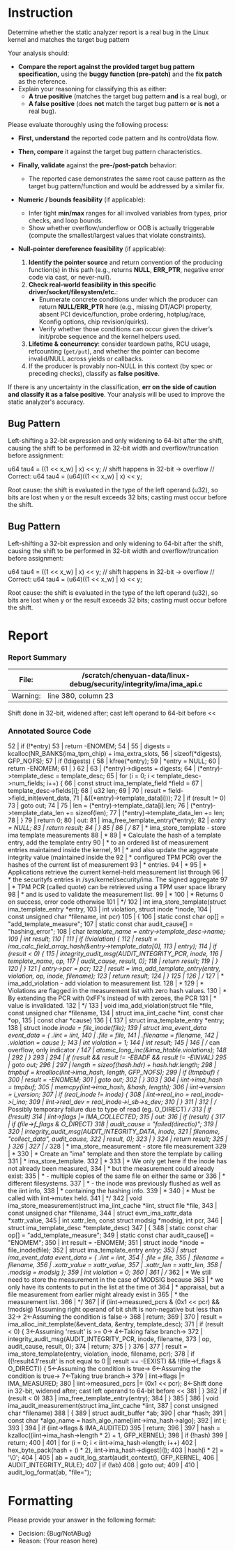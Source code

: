 # Instruction

Determine whether the static analyzer report is a real bug in the Linux kernel and matches the target bug pattern

Your analysis should:
- **Compare the report against the provided target bug pattern specification,** using the **buggy function (pre-patch)** and the **fix patch** as the reference.
- Explain your reasoning for classifying this as either:
  - **A true positive** (matches the target bug pattern **and** is a real bug), or
  - **A false positive** (does **not** match the target bug pattern **or** is **not** a real bug).

Please evaluate thoroughly using the following process:

- **First, understand** the reported code pattern and its control/data flow.
- **Then, compare** it against the target bug pattern characteristics.
- **Finally, validate** against the **pre-/post-patch** behavior:
  - The reported case demonstrates the same root cause pattern as the target bug pattern/function and would be addressed by a similar fix.

- **Numeric / bounds feasibility** (if applicable):
  - Infer tight **min/max** ranges for all involved variables from types, prior checks, and loop bounds.
  - Show whether overflow/underflow or OOB is actually triggerable (compute the smallest/largest values that violate constraints).

- **Null-pointer dereference feasibility** (if applicable):
  1. **Identify the pointer source** and return convention of the producing function(s) in this path (e.g., returns **NULL**, **ERR_PTR**, negative error code via cast, or never-null).
  2. **Check real-world feasibility in this specific driver/socket/filesystem/etc.**:
     - Enumerate concrete conditions under which the producer can return **NULL/ERR_PTR** here (e.g., missing DT/ACPI property, absent PCI device/function, probe ordering, hotplug/race, Kconfig options, chip revision/quirks).
     - Verify whether those conditions can occur given the driver’s init/probe sequence and the kernel helpers used.
  3. **Lifetime & concurrency**: consider teardown paths, RCU usage, refcounting (`get/put`), and whether the pointer can become invalid/NULL across yields or callbacks.
  4. If the producer is provably non-NULL in this context (by spec or preceding checks), classify as **false positive**.

If there is any uncertainty in the classification, **err on the side of caution and classify it as a false positive**. Your analysis will be used to improve the static analyzer's accuracy.

## Bug Pattern

Left-shifting a 32-bit expression and only widening to 64-bit after the shift, causing the shift to be performed in 32-bit width and overflow/truncation before assignment:

u64 tau4 = ((1 << x_w) | x) << y;   // shift happens in 32-bit -> overflow
// Correct:
u64 tau4 = (u64)((1 << x_w) | x) << y;

Root cause: the shift is evaluated in the type of the left operand (u32), so bits are lost when y or the result exceeds 32 bits; casting must occur before the shift.

## Bug Pattern

Left-shifting a 32-bit expression and only widening to 64-bit after the shift, causing the shift to be performed in 32-bit width and overflow/truncation before assignment:

u64 tau4 = ((1 << x_w) | x) << y;   // shift happens in 32-bit -> overflow
// Correct:
u64 tau4 = (u64)((1 << x_w) | x) << y;

Root cause: the shift is evaluated in the type of the left operand (u32), so bits are lost when y or the result exceeds 32 bits; casting must occur before the shift.

# Report

### Report Summary

File:| /scratch/chenyuan-data/linux-debug/security/integrity/ima/ima_api.c
---|---
Warning:| line 380, column 23
Shift done in 32-bit, widened after; cast left operand to 64-bit before <<

### Annotated Source Code


52    |  if (!*entry)
53    |  return -ENOMEM;
54    |
55    | 	digests = kcalloc(NR_BANKS(ima_tpm_chip) + ima_extra_slots,
56    |  sizeof(*digests), GFP_NOFS);
57    |  if (!digests) {
58    | 		kfree(*entry);
59    | 		*entry = NULL;
60    |  return -ENOMEM;
61    | 	}
62    |
63    | 	(*entry)->digests = digests;
64    | 	(*entry)->template_desc = template_desc;
65    |  for (i = 0; i < template_desc->num_fields; i++) {
66    |  const struct ima_template_field *field =
67    | 			template_desc->fields[i];
68    | 		u32 len;
69    |
70    | 		result = field->field_init(event_data,
71    | 					   &((*entry)->template_data[i]));
72    |  if (result != 0)
73    |  goto out;
74    |
75    | 		len = (*entry)->template_data[i].len;
76    | 		(*entry)->template_data_len += sizeof(len);
77    | 		(*entry)->template_data_len += len;
78    | 	}
79    |  return 0;
80    | out:
81    | 	ima_free_template_entry(*entry);
82    | 	*entry = NULL;
83    |  return result;
84    | }
85    |
86    | /*
87    |  * ima_store_template - store ima template measurements
88    |  *
89    |  * Calculate the hash of a template entry, add the template entry
90    |  * to an ordered list of measurement entries maintained inside the kernel,
91    |  * and also update the aggregate integrity value (maintained inside the
92    |  * configured TPM PCR) over the hashes of the current list of measurement
93    |  * entries.
94    |  *
95    |  * Applications retrieve the current kernel-held measurement list through
96    |  * the securityfs entries in /sys/kernel/security/ima. The signed aggregate
97    |  * TPM PCR (called quote) can be retrieved using a TPM user space library
98    |  * and is used to validate the measurement list.
99    |  *
100   |  * Returns 0 on success, error code otherwise
101   |  */
102   | int ima_store_template(struct ima_template_entry *entry,
103   |  int violation, struct inode *inode,
104   |  const unsigned char *filename, int pcr)
105   | {
106   |  static const char op[] = "add_template_measure";
107   |  static const char audit_cause[] = "hashing_error";
108   |  char *template_name = entry->template_desc->name;
109   |  int result;
110   |
111   |  if (!violation) {
112   | 		result = ima_calc_field_array_hash(&entry->template_data[0],
113   | 						   entry);
114   |  if (result < 0) {
115   | 			integrity_audit_msg(AUDIT_INTEGRITY_PCR, inode,
116   | 					    template_name, op,
117   | 					    audit_cause, result, 0);
118   |  return result;
119   | 		}
120   | 	}
121   | 	entry->pcr = pcr;
122   | 	result = ima_add_template_entry(entry, violation, op, inode, filename);
123   |  return result;
124   | }
125   |
126   | /*
127   |  * ima_add_violation - add violation to measurement list.
128   |  *
129   |  * Violations are flagged in the measurement list with zero hash values.
130   |  * By extending the PCR with 0xFF's instead of with zeroes, the PCR
131   |  * value is invalidated.
132   |  */
133   | void ima_add_violation(struct file *file, const unsigned char *filename,
134   |  struct ima_iint_cache *iint, const char *op,
135   |  const char *cause)
136   | {
137   |  struct ima_template_entry *entry;
138   |  struct inode *inode = file_inode(file);
139   |  struct ima_event_data event_data = { .iint = iint,
140   | 					     .file = file,
141   | 					     .filename = filename,
142   | 					     .violation = cause };
143   |  int violation = 1;
144   |  int result;
145   |
146   |  /* can overflow, only indicator */
147   | 	atomic_long_inc(&ima_htable.violations);
148   |
292   | 	}
293   |
294   |  if (result && result != -EBADF && result != -EINVAL)
295   |  goto out;
296   |
297   | 	length = sizeof(hash.hdr) + hash.hdr.length;
298   | 	tmpbuf = krealloc(iint->ima_hash, length, GFP_NOFS);
299   |  if (!tmpbuf) {
300   | 		result = -ENOMEM;
301   |  goto out;
302   | 	}
303   |
304   | 	iint->ima_hash = tmpbuf;
305   |  memcpy(iint->ima_hash, &hash, length);
306   | 	iint->version = i_version;
307   |  if (real_inode != inode) {
308   | 		iint->real_ino = real_inode->i_ino;
309   | 		iint->real_dev = real_inode->i_sb->s_dev;
310   | 	}
311   |
312   |  /* Possibly temporary failure due to type of read (eg. O_DIRECT) */
313   |  if (!result)
314   | 		iint->flags |= IMA_COLLECTED;
315   | out:
316   |  if (result) {
317   |  if (file->f_flags & O_DIRECT)
318   | 			audit_cause = "failed(directio)";
319   |
320   | 		integrity_audit_msg(AUDIT_INTEGRITY_DATA, inode,
321   | 				    filename, "collect_data", audit_cause,
322   | 				    result, 0);
323   | 	}
324   |  return result;
325   | }
326   |
327   | /*
328   |  * ima_store_measurement - store file measurement
329   |  *
330   |  * Create an "ima" template and then store the template by calling
331   |  * ima_store_template.
332   |  *
333   |  * We only get here if the inode has not already been measured,
334   |  * but the measurement could already exist:
335   |  *	- multiple copies of the same file on either the same or
336   |  *	  different filesystems.
337   |  *	- the inode was previously flushed as well as the iint info,
338   |  *	  containing the hashing info.
339   |  *
340   |  * Must be called with iint->mutex held.
341   |  */
342   | void ima_store_measurement(struct ima_iint_cache *iint, struct file *file,
343   |  const unsigned char *filename,
344   |  struct evm_ima_xattr_data *xattr_value,
345   |  int xattr_len, const struct modsig *modsig, int pcr,
346   |  struct ima_template_desc *template_desc)
347   | {
348   |  static const char op[] = "add_template_measure";
349   |  static const char audit_cause[] = "ENOMEM";
350   |  int result = -ENOMEM;
351   |  struct inode *inode = file_inode(file);
352   |  struct ima_template_entry *entry;
353   |  struct ima_event_data event_data = { .iint = iint,
354   | 					     .file = file,
355   | 					     .filename = filename,
356   | 					     .xattr_value = xattr_value,
357   | 					     .xattr_len = xattr_len,
358   | 					     .modsig = modsig };
359   |  int violation = 0;
360   |
361   |  /*
362   |  * We still need to store the measurement in the case of MODSIG because
363   |  * we only have its contents to put in the list at the time of
364   |  * appraisal, but a file measurement from earlier might already exist in
365   |  * the measurement list.
366   |  */
367   |  if (iint->measured_pcrs & (0x1 << pcr) && !modsig)
    1Assuming right operand of bit shift is non-negative but less than 32→
    2←Assuming the condition is false→
368   |  return;
369   |
370   |  result = ima_alloc_init_template(&event_data, &entry, template_desc);
371   |  if (result < 0) {
    3←Assuming 'result' is >= 0→
    4←Taking false branch→
372   | 		integrity_audit_msg(AUDIT_INTEGRITY_PCR, inode, filename,
373   | 				    op, audit_cause, result, 0);
374   |  return;
375   | 	}
376   |
377   |  result = ima_store_template(entry, violation, inode, filename, pcr);
378   |  if ((!result4.1'result' is not equal to 0 || result == -EEXIST) && !(file->f_flags & O_DIRECT)) {
    5←Assuming the condition is true→
    6←Assuming the condition is true→
    7←Taking true branch→
379   |  iint->flags |= IMA_MEASURED;
380   |  iint->measured_pcrs |= (0x1 << pcr);
    8←Shift done in 32-bit, widened after; cast left operand to 64-bit before <<
381   | 	}
382   |  if (result < 0)
383   | 		ima_free_template_entry(entry);
384   | }
385   |
386   | void ima_audit_measurement(struct ima_iint_cache *iint,
387   |  const unsigned char *filename)
388   | {
389   |  struct audit_buffer *ab;
390   |  char *hash;
391   |  const char *algo_name = hash_algo_name[iint->ima_hash->algo];
392   |  int i;
393   |
394   |  if (iint->flags & IMA_AUDITED)
395   |  return;
396   |
397   | 	hash = kzalloc((iint->ima_hash->length * 2) + 1, GFP_KERNEL);
398   |  if (!hash)
399   |  return;
400   |
401   |  for (i = 0; i < iint->ima_hash->length; i++)
402   | 		hex_byte_pack(hash + (i * 2), iint->ima_hash->digest[i]);
403   | 	hash[i * 2] = '\0';
404   |
405   | 	ab = audit_log_start(audit_context(), GFP_KERNEL,
406   |  AUDIT_INTEGRITY_RULE);
407   |  if (!ab)
408   |  goto out;
409   |
410   | 	audit_log_format(ab, "file=");

# Formatting

Please provide your answer in the following format:

- Decision: {Bug/NotABug}
- Reason: {Your reason here}
